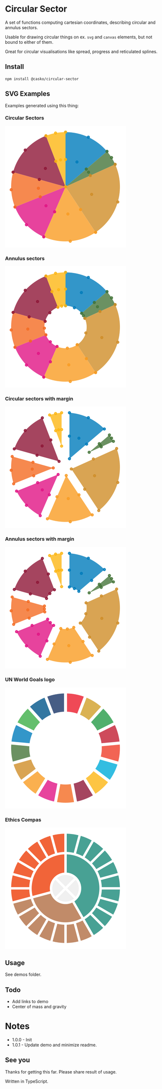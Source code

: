 # Circular Sector

A set of functions computing cartesian coordinates, describing circular and annulus sectors.

Usable for drawing circular things on ex. `svg` and `canvas` elements, but not bound to either of them.

Great for circular visualisations like spread, progress and reticulated splines. 

## Install

`npm install @casko/circular-sector`

## SVG Examples 

Examples generated using this thing:

### Circular Sectors 

![Example](./examples/circular-sectors.svg)

### Annulus sectors

![Example](./examples/annulus-sectors.svg)


### Circular sectors with margin

![Example](./examples/circular-sectors-with-margin.svg)


### Annulus sectors with margin

![Example](./examples/annulus-sectors-with-margin.svg)

### UN World Goals logo

![Example](./examples/un-world-goals.svg)


### Ethics Compas

![Example](./examples/ethics-compas.svg) 


## Usage

See demos folder.


## Todo

  - Add links to demo
  - Center of mass and gravity

# Notes

 - 1.0.0 - Init
 - 1.0.1 - Update demo and minimize readme.

## See you

Thanks for getting this far. Please share result of usage.

Written in TypeScript.

